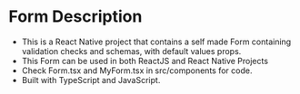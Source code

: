 # Form Description

- This is a React Native project that contains a self made Form containing validation checks and schemas, with default values props.
- This Form can be used in both ReactJS and React Native Projects
- Check Form.tsx and MyForm.tsx in src/components for code.
- Built with TypeScript and JavaScript.

